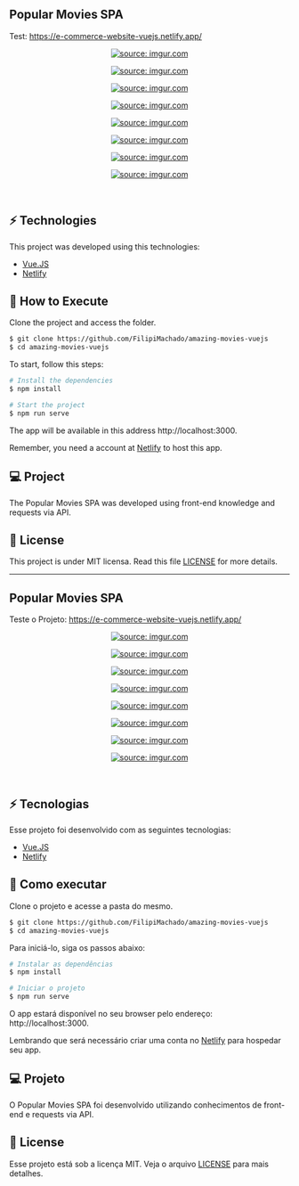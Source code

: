 <h2>Popular Movies SPA</h2>

Test: https://e-commerce-website-vuejs.netlify.app/

<p align="center">
  <a href="https://imgur.com/H3pfcJB"><img src="https://i.imgur.com/H3pfcJB.png" title="source: imgur.com" /></a>
</p>
<p align="center">
  <a href="https://imgur.com/ZLMtRey"><img src="https://i.imgur.com/ZLMtRey.png" title="source: imgur.com" /></a>
</p>
<p align="center">
  <a href="https://imgur.com/xYsL8zu"><img src="https://i.imgur.com/xYsL8zu.png" title="source: imgur.com" /></a>
</p>
<p align="center">
  <a href="https://imgur.com/34r6SjS"><img src="https://i.imgur.com/34r6SjS.png" title="source: imgur.com" /></a>
</p>
<p align="center">
  <a href="https://imgur.com/rkKt6kX"><img src="https://i.imgur.com/rkKt6kX.png" title="source: imgur.com" /></a>
</p>
<p align="center">
  <a href="https://imgur.com/Ucbjg1p"><img src="https://i.imgur.com/Ucbjg1p.png" title="source: imgur.com" /></a>
</p>
<p align="center">
  <a href="https://imgur.com/vHjzA7C"><img src="https://i.imgur.com/vHjzA7C.png" title="source: imgur.com" /></a>
</p>
<p align="center">
  <a href="https://imgur.com/aO9g52R"><img src="https://i.imgur.com/aO9g52R.png" title="source: imgur.com" /></a>
</p>

<br>

## ⚡ Technologies

This project was developed using this technologies:

- [Vue.JS](https://vuejs.org/)
- [Netlify](https://www.netlify.com/)

## 🚀 How to Execute

Clone the project and access the folder.

```bash
$ git clone https://github.com/FilipiMachado/amazing-movies-vuejs
$ cd amazing-movies-vuejs
```

To start, follow this steps:
```bash
# Install the dependencies
$ npm install

# Start the project
$ npm run serve
```
The app will be available in this address http://localhost:3000.

Remember, you need a account at [Netlify](https://www.netlify.com/) to host this app.

## 💻 Project

The Popular Movies SPA was developed using front-end knowledge and requests via API.                                                                                                            
## 📝 License

This project is under MIT licensa. Read this file [LICENSE](LICENSE.md) for more details.

<hr/>

<h2>Popular Movies SPA</h2>

Teste o Projeto: https://e-commerce-website-vuejs.netlify.app/

<p align="center">
  <a href="https://imgur.com/ENAsm3s"><img src="https://i.imgur.com/ENAsm3s.png" title="source: imgur.com" /></a>
</p>
<p align="center">
  <a href="https://imgur.com/m9TROMD"><img src="https://i.imgur.com/m9TROMD.png" title="source: imgur.com" /></a>
</p>
<p align="center">
  <a href="https://imgur.com/4vOgsRW"><img src="https://i.imgur.com/4vOgsRW.png" title="source: imgur.com" /></a>
</p>
<p align="center">
  <a href="https://imgur.com/Xt1b3QK"><img src="https://i.imgur.com/Xt1b3QK.png" title="source: imgur.com" /></a>
</p>
<p align="center">
  <a href="https://imgur.com/MrCSzVC"><img src="https://i.imgur.com/MrCSzVC.png" title="source: imgur.com" /></a>
</p>
<p align="center">
  <a href="https://imgur.com/71WkuqF"><img src="https://i.imgur.com/71WkuqF.png" title="source: imgur.com" /></a>
</p>
<p align="center">
  <a href="https://imgur.com/71WkuqF"><img src="https://i.imgur.com/71WkuqF.png" title="source: imgur.com" /></a>
</p>
<p align="center">
  <a href="https://imgur.com/71WkuqF"><img src="https://i.imgur.com/71WkuqF.png" title="source: imgur.com" /></a>
</p>

<br>

## ⚡ Tecnologias

Esse projeto foi desenvolvido com as seguintes tecnologias:

- [Vue.JS](https://vuejs.org/)
- [Netlify](https://www.netlify.com/)

## 🚀 Como executar

Clone o projeto e acesse a pasta do mesmo.

```bash
$ git clone https://github.com/FilipiMachado/amazing-movies-vuejs
$ cd amazing-movies-vuejs
```

Para iniciá-lo, siga os passos abaixo:
```bash
# Instalar as dependências
$ npm install

# Iniciar o projeto
$ npm run serve
```
O app estará disponível no seu browser pelo endereço: http://localhost:3000.

Lembrando que será necessário criar uma conta no [Netlify](https://www.netlify.com/) para hospedar seu app.

## 💻 Projeto

O Popular Movies SPA foi desenvolvido utilizando conhecimentos de front-end e requests via API.                                                                                                          
## 📝 License

Esse projeto está sob a licença MIT. Veja o arquivo [LICENSE](LICENSE.md) para mais detalhes.
